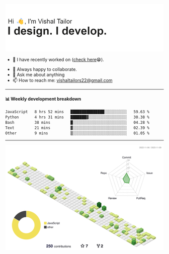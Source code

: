 ![Hi, I'm Vishal Tailor. I design. I develop.](https://github.com/vishaltailors/vishaltailors/blob/main/header.png?raw=true)

- 🔭 I have recently worked on ([check here](https://vishaltailor.com)😁).
<!-- - 🎦 Currently watching: JavaScript: The Hard Parts By Will Sentance. -->
- 👯 Always happy to collaborate.
- 💬 Ask me about anything
- 📫 How to reach me: <a href="mailto:vishaltailors22@gmail.com">vishaltailors22@gmail.com</a>

<hr /> 
<h4>📊 Weekly development breakdown</h4>
<!--START_SECTION:waka-->

```txt
JavaScript   8 hrs 52 mins   ███████████████░░░░░░░░░░   59.63 %
Python       4 hrs 31 mins   ███████▓░░░░░░░░░░░░░░░░░   30.38 %
Bash         38 mins         █░░░░░░░░░░░░░░░░░░░░░░░░   04.28 %
Text         21 mins         ▓░░░░░░░░░░░░░░░░░░░░░░░░   02.39 %
Other        9 mins          ▒░░░░░░░░░░░░░░░░░░░░░░░░   01.05 %
```

<!--END_SECTION:waka-->
<hr /> 

![](./profile-3d-contrib/profile-green-animate.svg)
